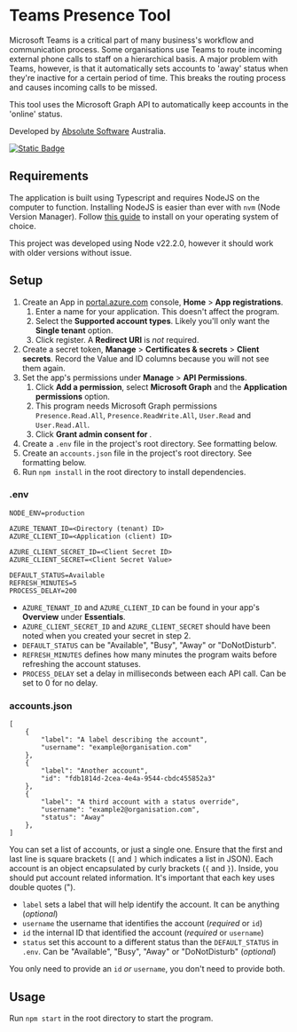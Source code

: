 # Teams Presence Tool
Microsoft Teams is a critical part of many business's workflow and communication process. Some organisations use Teams to route incoming external phone calls to staff on a hierarchical basis. A major problem with Teams, however, is that it automatically sets accounts to 'away' status when they're inactive for a certain period of time. This breaks the routing process and causes incoming calls to be missed.

This tool uses the Microsoft Graph API to automatically keep accounts in the 'online' status.

Developed by [Absolute Software](https://absolutesoftware.com.au/) Australia.

[![Static Badge](https://img.shields.io/badge/Download-1.0.0-blue)](https://absolutesoftware.com.au/)

## Requirements
The application is built using Typescript and requires NodeJS on the computer to function. Installing NodeJS is easier than ever with `nvm` (Node Version Manager). Follow [this guide](https://www.freecodecamp.org/news/node-version-manager-nvm-install-guide/) to install on your operating system of choice. 

This project was developed using Node v22.2.0, however it should work with older versions without issue.

## Setup
1. Create an App in [portal.azure.com](https://portal.azure.com) console, **Home** > **App registrations**.
	1. Enter a name for your application. This doesn't affect the program.
	2. Select the **Supported account types**. Likely you'll only want the **Single tenant** option.
	3. Click register. A **Redirect URI** is *not* required.
2. Create a secret token, **Manage** > **Certificates & secrets** > **Client secrets**. Record the Value and ID columns because you will not see them again.
3. Set the app's permissions under **Manage** > **API Permissions**. 
	1. Click **Add a permission**, select **Microsoft Graph** and the **Application permissions** option. 
	2. This program needs Microsoft Graph permissions `Presence.Read.All`, `Presence.ReadWrite.All`, `User.Read` and `User.Read.All`.
	3. Click **Grant admin consent for <Organisation>**. 
4. Create a `.env` file in the project's root directory. See formatting below.
5. Create an `accounts.json` file in the project's root directory. See formatting below.
6. Run `npm install` in the root directory to install dependencies.

### .env
```dotenv
NODE_ENV=production

AZURE_TENANT_ID=<Directory (tenant) ID>
AZURE_CLIENT_ID=<Application (client) ID>

AZURE_CLIENT_SECRET_ID=<Client Secret ID>
AZURE_CLIENT_SECRET=<Client Secret Value>

DEFAULT_STATUS=Available
REFRESH_MINUTES=5
PROCESS_DELAY=200
```
- `AZURE_TENANT_ID` and `AZURE_CLIENT_ID` can be found in your app's **Overview** under **Essentials**.
- `AZURE_CLIENT_SECRET_ID` and `AZURE_CLIENT_SECRET` should have been noted when you created your secret in step 2.
- `DEFAULT_STATUS` can be "Available", "Busy", "Away" or "DoNotDisturb".
- `REFRESH_MINUTES` defines how many minutes the program waits before refreshing the account statuses.
- `PROCESS_DELAY` set a delay in milliseconds between each API call. Can be set to 0 for no delay.

### accounts.json
```
[
	{
		"label": "A label describing the account",
		"username": "example@organisation.com"
	},
	{
		"label": "Another account",
		"id": "fdb1814d-2cea-4e4a-9544-cbdc455852a3"
	},
	{
		"label": "A third account with a status override",
		"username": "example2@organisation.com",
		"status": "Away"
	},
]
```
You can set a list of accounts, or just a single one. Ensure that the first and last line is square brackets (`[` and `]` which indicates a list in JSON). Each account is an object encapsulated by curly brackets (`{` and `}`). Inside, you should put account related information. It's important that each key uses double quotes (").
- `label` sets a label that will help identify the account. It can be anything (*optional*)
- `username` the username that identifies the account (*required* or `id`)
- `id` the internal ID that identified the account (*required* or `username`)
- `status` set this account to a different status than the `DEFAULT_STATUS` in `.env`. Can be "Available", "Busy", "Away" or "DoNotDisturb" (*optional*)

You only need to provide an `id` *or* `username`, you don't need to provide both.

## Usage
Run `npm start` in the root directory to start the program.